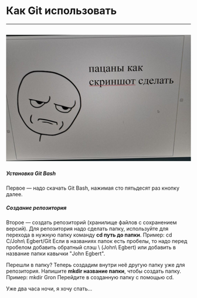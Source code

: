 # Как Git  использовать
-------
![Ситуэйшн](https://github.com/andrey-dali/gittest-ya/blob/main/Как%20скриншот%20сделать.jpg?raw=true)
-------
##### Установка Git Bash
Первое — надо скачать Git Bash, нажимая сто пятьдесят раз кнопку далее.

##### Создание репозитория
Второе — создать репозиторий (хранилище файлов с сохранением версий). Для репозитория надо сделать папку, используйте для перехода в нужную папку команду **cd путь до папки**.
Пример: cd C/John\ Egbert/Git
Если в названиях папок есть пробелы, то надо перед пробелом добавить обратный слэш \ (John\ Egbert) или добавить в название папки кавычки "John Egbert".

Перешли в папку? Теперь создадим внутри неё другую папку уже для репозитория. Напишите **mkdir название папки**, чтобы создать папку.
Пример: mkdir Gron
Перейдите в созданную папку с помощью cd.

Уже два часа ночи, я хочу спать...